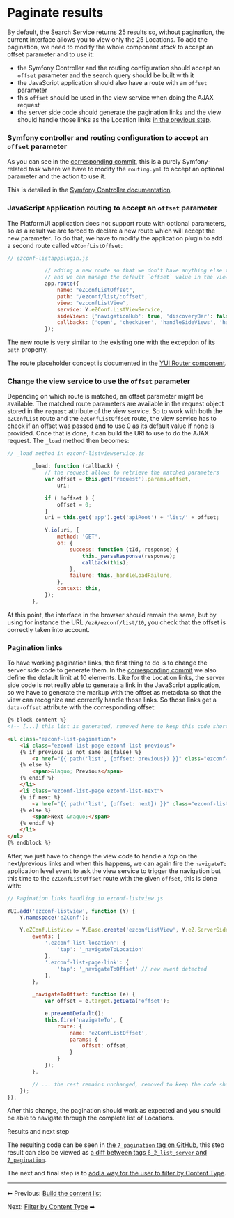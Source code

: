 # Paginate results

By default, the Search Service returns 25 results so, without pagination, the current interface allows you to view only the 25 Locations.
To add the pagination, we need to modify the whole component *stack* to accept an offset parameter and to use it:

-   the Symfony Controller and the routing configuration should accept an `offset` parameter and the search query should be built with it
-   the JavaScript application should also have a route with an `offset` parameter
-   this `offset` should be used in the view service when doing the AJAX request
-   the server side code should generate the pagination links and the view should handle those links as the Location links [in the previous step](build_the_content_list.md).

### Symfony controller and routing configuration to accept an `offset` parameter

As you can see in the [corresponding commit](https://github.com/ezsystems/ExtendingPlatformUIConferenceBundle/commit/3c447588bff4e021ea16ec7f18ab23e812a4bf40),
this is a purely Symfony-related task where we have to modify the `routing.yml` to accept an optional parameter and the action to use it.

This is detailed in the [Symfony Controller documentation](http://symfony.com/doc/current/book/controller.html).

### JavaScript application routing to accept an `offset` parameter

The PlatformUI application does not support route with optional parameters,
so as a result we are forced to declare a new route which will accept the new parameter.
To do that, we have to modify the application plugin to add a second route called `eZConfListOffset`:

``` js
// ezconf-listappplugin.js

            // adding a new route so that we don't have anything else to change
            // and we can manage the default `offset` value in the view service
            app.route({
                name: "eZConfListOffset",
                path: "/ezconf/list/:offset",
                view: "ezconfListView",
                service: Y.eZConf.ListViewService,
                sideViews: {'navigationHub': true, 'discoveryBar': false},
                callbacks: ['open', 'checkUser', 'handleSideViews', 'handleMainView'],
            });
```

The new route is very similar to the existing one with the exception of its `path` property.

The route placeholder concept is documented in the [YUI Router component](http://yuilibrary.com/yui/docs/router/).

### Change the view service to use the `offset` parameter

Depending on which route is matched, an offset parameter might be available.
The matched route parameters are available in the request object stored in the `request` attribute of the view service.
So to work with both the `eZConfList` route and the `eZConfListOffset` route,
the view service has to check if an offset was passed and to use 0 as its default value if none is provided.
Once that is done, it can build the URI to use to do the AJAX request. The `_load` method then becomes:

``` js
// _load method in ezconf-listviewservice.js

        _load: function (callback) {
            // the request allows to retrieve the matched parameters
            var offset = this.get('request').params.offset,
                uri;

            if ( !offset ) {
                offset = 0;
            }
            uri = this.get('app').get('apiRoot') + 'list/' + offset;

            Y.io(uri, {
                method: 'GET',
                on: {
                    success: function (tId, response) {
                        this._parseResponse(response);
                        callback(this);
                    },
                    failure: this._handleLoadFailure,
                },
                context: this,
            });
        },
```

At this point, the interface in the browser should remain the same, but by using for instance the URL `/ez#/ezconf/list/10`,
you check that the offset is correctly taken into account.

### Pagination links

To have working pagination links, the first thing to do is to change the server side code to generate them.
In the [corresponding commit](https://github.com/ezsystems/ExtendingPlatformUIConferenceBundle/commit/7e6f510ca3cf6e9f17ba2e6932d2e9148f5f9860)
we also define the default limit at 10 elements.
Like for the Location links, the server side code is not really able to generate a link in the JavaScript application,
so we have to generate the markup with the offset as metadata so that the view can recognize and correctly handle those links.
So those links get a `data-offset` attribute with the corresponding offset:

``` html
{% block content %}
<!-- [...] this list is generated, removed here to keep this code short -->

<ul class="ezconf-list-pagination">
    <li class="ezconf-list-page ezconf-list-previous">
    {% if previous is not same as(false) %}
        <a href="{{ path('list', {offset: previous}) }}" class="ezconf-list-page-link" data-offset="{{ previous }}">&laquo; Previous</a>
    {% else %}
        <span>&laquo; Previous</span>
    {% endif %}
    </li>
    <li class="ezconf-list-page ezconf-list-next">
    {% if next %}
        <a href="{{ path('list', {offset: next}) }}" class="ezconf-list-page-link" data-offset="{{ next }}">Next &raquo;</a>
    {% else %}
        <span>Next &raquo;</span>
    {% endif %}
    </li>
</ul>
{% endblock %}
```

After, we just have to change the view code to handle a *tap* on the next/previous links and when this happens,
we can again fire the `navigateTo` application level event to ask the view service to trigger the navigation
but this time to the `eZConfListOffset` route with the given `offset`, this is done with:

``` js
// Pagination links handling in ezconf-listview.js

YUI.add('ezconf-listview', function (Y) {
    Y.namespace('eZConf');

    Y.eZConf.ListView = Y.Base.create('ezconfListView', Y.eZ.ServerSideView, [], {
        events: {
            '.ezconf-list-location': {
                'tap': '_navigateToLocation'
            },
            '.ezconf-list-page-link': {
                'tap': '_navigateToOffset' // new event detected
            },
        },

        _navigateToOffset: function (e) {
            var offset = e.target.getData('offset');

            e.preventDefault();
            this.fire('navigateTo', {
                route: {
                    name: 'eZConfListOffset',
                    params: {
                        offset: offset,
                    }
                }
            });
        },

        // ... the rest remains unchanged, removed to keep the code short
    });
});
```

After this change, the pagination should work as expected and you should be able to navigate through the complete list of Locations.

Results and next step

The resulting code can be seen in [the `7_pagination` tag on GitHub](https://github.com/ezsystems/ExtendingPlatformUIConferenceBundle/releases/tag/7_pagination),
this step result can also be viewed as [a diff between tags `6_2_list_server` and `7_pagination`](https://github.com/ezsystems/ExtendingPlatformUIConferenceBundle/compare/6_2_list_server...7_pagination).

The next and final step is to [add a way for the user to filter by Content Type](filter_by_content_Type.md).

------

⬅ Previous: [Build the content list](build_the_content_list.md)

Next: [Filter by Content Type](filter_by_content_type.md) ➡
